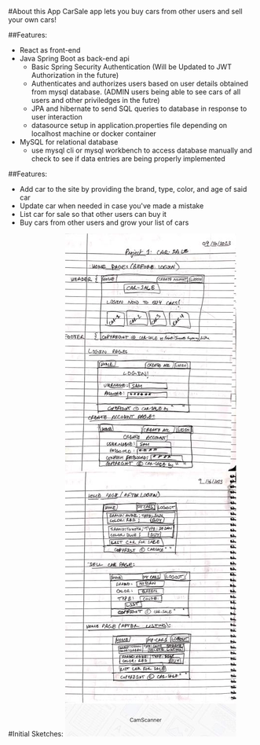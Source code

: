 #About this App
CarSale app lets you buy cars from other users and sell your own cars!

##Features:
- React as front-end
- Java Spring Boot as back-end api
    - Basic Spring Security Authentication (Will be Updated to JWT Authorization in the future)
    - Authenticates and authorizes users based on user details obtained from mysql database. (ADMIN users being able to see cars of all users and other priviledges in the futre)
    - JPA and hibernate to send SQL queries to database in response to user interaction
    - datasource setup in application.properties file depending on localhost machine or docker container
- MySQL for relational database
    - use mysql cli or mysql workbench to access database manually and check to see if data entries are being properly implemented

##Features:
- Add car to the site by providing the brand, type, color, and age of said car
- Update car when needed in case you've made a mistake
- List car for sale so that other users can buy it
- Buy cars from other users and grow your list of cars










#Initial Sketches:
![Sketches for Car Sale Website](./images/CRUD_1_Sketches.png?)